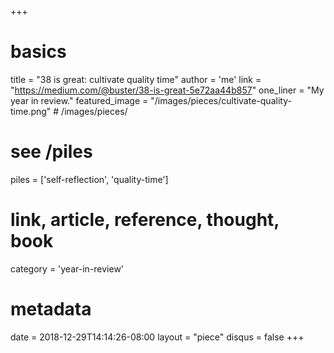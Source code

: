 +++
# basics
title     		 = "38 is great: cultivate quality time"
author    		 = 'me'
link      		 = "https://medium.com/@buster/38-is-great-5e72aa44b857"
one_liner 		 = "My year in review."
featured_image = "/images/pieces/cultivate-quality-time.png" # /images/pieces/

# see /piles
piles     		 = ['self-reflection', 'quality-time']

# link, article, reference, thought, book
category  		 = 'year-in-review' 

# metadata
date      		 = 2018-12-29T14:14:26-08:00
layout    		 = "piece"
disqus    		 = false
+++


